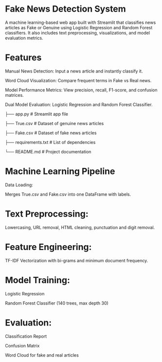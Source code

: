 # Fake News Detection System
A machine learning-based web app built with Streamlit that classifies news articles as Fake or Genuine using Logistic Regression and Random Forest classifiers. It also includes text preprocessing, visualizations, and model evaluation metrics.

# Features
Manual News Detection: Input a news article and instantly classify it.

Word Cloud Visualization: Compare frequent terms in Fake vs Real news.

Model Performance Metrics: View precision, recall, F1-score, and confusion matrices.

Dual Model Evaluation: Logistic Regression and Random Forest Classifier.


├── app.py                # Streamlit app file

├── True.csv              # Dataset of genuine news articles

├── Fake.csv              # Dataset of fake news articles

├── requirements.txt      # List of dependencies

└── README.md             # Project documentation


# Machine Learning Pipeline
Data Loading:

Merges True.csv and Fake.csv into one DataFrame with labels.

# Text Preprocessing:

Lowercasing, URL removal, HTML cleaning, punctuation and digit removal.

# Feature Engineering:

TF-IDF Vectorization with bi-grams and minimum document frequency.

# Model Training:

Logistic Regression

Random Forest Classifier (140 trees, max depth 30)

# Evaluation:

Classification Report

Confusion Matrix

Word Cloud for fake and real articles
